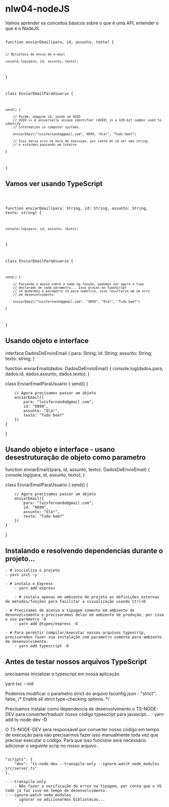 # nlw04-nodeJS
Vamos aprender os conceitos básicos sobre o que é uma API, entender o que é o NodeJS.


<code>
function enviarEmail(para, id, assunto, texto) {
    
    // Bilioteca de envio de e-mail

    console.log(para, id, assunto, texto);
}

class EnviarEmailParaUsuario {

    send() {

        // Porém, imagine id, sendo um UUID
        // UUID => A universally unique identifier (UUID) is a 128-bit number used to identify
        // information in computer systems.
        
        enviarEmail("luisfernando@gmail.com", 9899, "Olá!", "Tudo bem?")

        // Isso daria erro na hora de execução, por conta de id ser uma string
        // e estarmos passando um inteiro
        
    }
}
</code>


## Vamos ver usando TypeScript

<code>
    
function enviarEmail(para: String, id: String, assunto: String, texto: string) {

    console.log(para, id, assunto, texto);
    
}

class EnviarEmailParaUsuario {

    send() {

        // Passando o mouse sobre o nome da função, podemos ver agora o tipo
        // declarado de cada parametro... Isso graças ao TypeScript
        // se mudarmos o parametro id para numerico, isso resultaria em um erro
        // em desenvolvimento.
        
        enviarEmail("luisfernando@gmail.com", "9899", "Olá!", "Tudo bem?")
        
    }
}
</code>

## Usando objeto e interface

interface DadosDeEnvioEmail {
    para: String;
    id: String;
    assunto: String;
    texto: string;
}

function enviarEmail(dados: DadosDeEnvioEmail) {
    console.log(dados.para, dados.id, dados.assunto, dados.texto);
}

class EnviarEmailParaUsuario {
    send() {

        // Agora precisamos passar um objeto
        enviarEmail({
            para: "luisfernando@gmail.com",
            id: "9899",
            assunto: "Olá!",
            texto: "Tudo bem?"
        })
    }
}

## Usando objeto e interface - usano desestruturação de objeto como parametro
function enviarEmail({para, id, assunto, texto}: DadosDeEnvioEmail) {
    console.log(para, id, assunto, texto);
}

class EnviarEmailParaUsuario {
    send() {

        // Agora precisamos passar um objeto
        enviarEmail({
            para: "luisfernando@gmail.com",
            id: "9899",
            assunto: "Olá!",
            texto: "Tudo bem?"
        })
    }
}

## Instalando e resolvendo dependencias durante o projeto...
    - # inicializa o projeto
    - yarn init -y

    - # instala o Express
        - yarn add express

        - # instala apenas em ambiente de projeto as definições externas de métodos/funções para facilitar a visualização usando Ctrl+D

    - # Precisamos de acesso a tipagem somente em ambiente de desenvolvimento e precisaremos delas em ambiente de produção, por isso o uso parâmetro -D
        - yarn add @types/express -D 

    - # Para permitir compilar/executar nossos arquivos typescrip, precisaremos fazer sua instalação com parametro somente para ambiente de desenvolvimento.
        - yarn add typescript -D

## Antes de testar nossos arquivos TypeScript
precisamos inicializar o typescript em nossa aplicação

yarn tsc --init

Podemos modificar o parametro strict do arquivo tsconfig.json
    - "strict": false,                           /* Enable all strict type-checking options. */

Precisamos instalar como dependencia de desenvolvimento o TS-NODE-DEV para converter/traduzir nosso código typescript para javascipt...
    - yarn add ts-node-dev -D

O TS-NODE-DEV será responsável por converter nosso código em tempo de execução para não precisarmos fazer isso manualmente toda vez que precisar executar o código.
Para que isso funcione será necessário adicionar o seguinte scrip no nosso arquivo .

<code>
"scripts": {
    "dev": "ts-node-dev --transpile-only --ignore-watch node_modules src/server.ts"
},
</code>
    
    - --transpile-only 
        - Não fazer a verificação de erros na tipagem, por conta que o VS Code já faz isso em tempo de desenvolvimento.
    - --ignore-watch node_modules
        - ignorar se adicionarmos bibliotecas...

